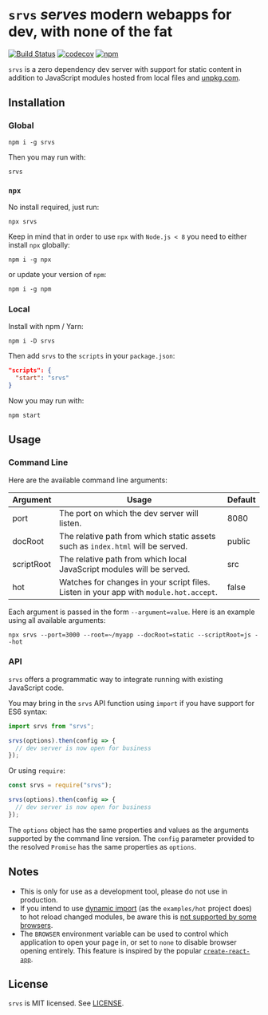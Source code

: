 # `srvs` *s*e*rv*e*s* modern webapps for dev, with none of the fat

[![Build Status](https://travis-ci.org/okwolf/srvs.svg?branch=master)](https://travis-ci.org/okwolf/srvs)
[![codecov](https://codecov.io/gh/okwolf/srvs/branch/master/graph/badge.svg)](https://codecov.io/gh/okwolf/srvs)
[![npm](https://img.shields.io/npm/v/srvs.svg)](https://www.npmjs.org/package/srvs)

`srvs` is a zero dependency dev server with support for static content in addition to JavaScript modules hosted from local files and [unpkg.com](https://unpkg.com).

## Installation

### Global

```console
npm i -g srvs
```

Then you may run with:

```console
srvs
```

### `npx`

No install required, just run:

```console
npx srvs
```

Keep in mind that in order to use `npx` with `Node.js < 8` you need to either install `npx` globally:

```console
npm i -g npx
```

or update your version of `npm`:

```console
npm i -g npm
```

### Local

Install with npm / Yarn:

```console
npm i -D srvs
```

Then add `srvs` to the `scripts` in your `package.json`:

```json
"scripts": {
  "start": "srvs"
}
```

Now you may run with:

```console
npm start
```

## Usage

### Command Line

Here are the available command line arguments:

| Argument   | Usage                                                                                  | Default |
| ---------- | -------------------------------------------------------------------------------------- | ------- |
| port       | The port on which the dev server will listen.                                          | 8080    |
| docRoot    | The relative path from which static assets such as `index.html` will be served.        | public  |
| scriptRoot | The relative path from which local JavaScript modules will be served.                  | src     |
| hot        | Watches for changes in your script files. Listen in your app with `module.hot.accept`. | false   |

Each argument is passed in the form `--argument=value`. Here is an example using all available arguments:

```console
npx srvs --port=3000 --root=~/myapp --docRoot=static --scriptRoot=js --hot
```

### API

`srvs` offers a programmatic way to integrate running with existing JavaScript code.

You may bring in the `srvs` API function using `import` if you have support for ES6 syntax:

```js
import srvs from "srvs";

srvs(options).then(config => {
  // dev server is now open for business
});
```

Or using `require`:

```js
const srvs = require("srvs");

srvs(options).then(config => {
  // dev server is now open for business
});
```

The `options` object has the same properties and values as the arguments supported by the command line version. The `config` parameter provided to the resolved `Promise` has the same properties as `options`.

## Notes

- This is only for use as a development tool, please do not use in production.
- If you intend to use [dynamic import](https://github.com/tc39/proposal-dynamic-import#import) (as the `examples/hot` project does) to hot reload changed modules, be aware this is [not supported by some browsers](https://caniuse.com/#feat=es6-module-dynamic-import).
- The `BROWSER` environment variable can be used to control which application to open your page in, or set to `none` to disable browser opening entirely. This feature is inspired by the popular [`create-react-app`](https://facebook.github.io/create-react-app/docs/advanced-configuration).

## License

`srvs` is MIT licensed. See [LICENSE](LICENSE.md).
